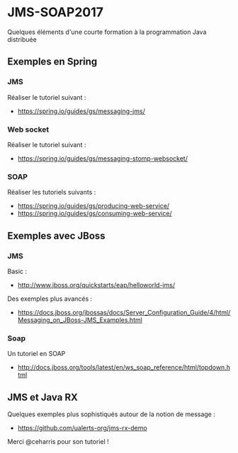 # JMS-SOAP2017
Quelques éléments d'une courte formation à la programmation Java distribuée


## Exemples en Spring
### JMS
Réaliser le tutoriel suivant :
- https://spring.io/guides/gs/messaging-jms/


### Web socket
Réaliser le tutoriel suivant : 
- https://spring.io/guides/gs/messaging-stomp-websocket/

### SOAP
Réaliser les tutoriels suivants :
- https://spring.io/guides/gs/producing-web-service/
- https://spring.io/guides/gs/consuming-web-service/

## Exemples avec JBoss
### JMS
Basic :
- http://www.jboss.org/quickstarts/eap/helloworld-jms/

Des exemples plus avancés :
- https://docs.jboss.org/jbossas/docs/Server_Configuration_Guide/4/html/Messaging_on_JBoss-JMS_Examples.html

### Soap
Un tutoriel en SOAP
- http://docs.jboss.org/tools/latest/en/ws_soap_reference/html/topdown.html


## JMS et Java RX
Quelques exemples plus sophistiqués autour de la notion de message :
- https://github.com/ualerts-org/jms-rx-demo

Merci @ceharris pour son tutoriel !
